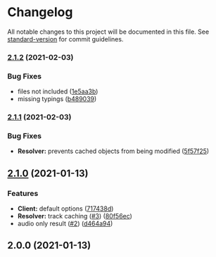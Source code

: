 # Changelog

All notable changes to this project will be documented in this file. See [standard-version](https://github.com/conventional-changelog/standard-version) for commit guidelines.

### [2.1.2](https://github.com/Allvaa/lava-spotify/compare/v2.1.1...v2.1.2) (2021-02-03)


### Bug Fixes

* files not included ([1e5aa3b](https://github.com/Allvaa/lava-spotify/commit/1e5aa3b2d22e82bd7e376eb992e370d6c13c118d))
* missing typings ([b489039](https://github.com/Allvaa/lava-spotify/commit/b489039815d9feb6fa352e5bb8e1d1b8644222f2))

### [2.1.1](https://github.com/Allvaa/lava-spotify/compare/v2.1.0...v2.1.1) (2021-02-03)


### Bug Fixes

* **Resolver:** prevents cached objects from being modified ([5f57f25](https://github.com/Allvaa/lava-spotify/commit/5f57f25bdae722837b02c9573d9d69073320cfa8))

## [2.1.0](https://github.com/Allvaa/lava-spotify/compare/v2.0.0...v2.1.0) (2021-01-13)


### Features

* **Client:** default options ([717438d](https://github.com/Allvaa/lava-spotify/commit/717438d174181de4143301b21a08d12ebed1d4b3))
* **Resolver:** track caching ([#3](https://github.com/Allvaa/lava-spotify/issues/3)) ([80f56ec](https://github.com/Allvaa/lava-spotify/commit/80f56ec8b50cdaf1d8e689bd10f1444091a4bbdf))
* audio only result ([#2](https://github.com/Allvaa/lava-spotify/issues/2)) ([d464a94](https://github.com/Allvaa/lava-spotify/commit/d464a94f03f7240ca046b85dab53c1e9c305fd98))

## 2.0.0 (2021-01-13)
